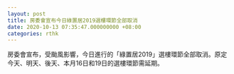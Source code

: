 ```yaml
---
layout: post
title: 房委會宣布今日綠置居2019選樓環節全部取消
date: 2020-10-13 07:35:47.000000000 +08:00
categories: rthk
---
```


房委會宣布，受颱風影響，今日進行的「綠置居2019」選樓環節全部取消。原定今天、明天、後天、本月16日和19日的選樓環節需延期。
